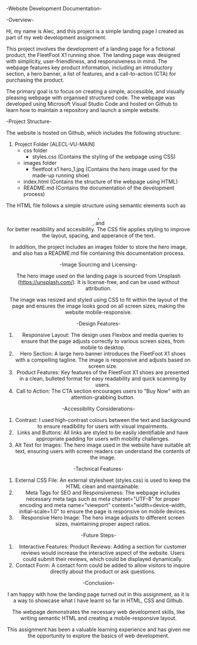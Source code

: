 -Website Development Documentation-

-Overview-

Hi, my name is Alec, and this project is a simple landing page I created as part of my web development assignment.

This project involves the development of a landing page for a fictional product, the FleetFoot X1 running shoe. The landing page was designed with simplicity, user-friendliness, and responsiveness in mind. The webpage features key product information, including an introductory section, a hero banner, a list of features, and a call-to-action (CTA) for purchasing the product.

The primary goal is to focus on creating a simple, accessible, and visually pleasing webpage with organised structured code. The webpage was developed using Microsoft Visual Studio Code and hosted on Github to learn how to maintain a repository and launch a simple website.


-Project Structure-

The website is hosted on Github, which includes the following structure:

1. Project Folder [ALECL-VU-MAIN]
    - css folder
        - styles.css (Contains the styling of the webpage using CSS)
    - images folder
        - fleetfoot x1 hero_1.jpg (Contains the hero image used for the made-up running shoe)
    - index.html (Contains the structure of the webpage using HTML)
    - README.md (Contains the documentation of the development process)

The HTML file follows a simple structure using semantic elements such as <header>, <section>, and <footer> for better readibility and accesibility. The CSS file applies styling to improve the layout, spacing, and apperance of the text.

In addition, the project includes an images folder to store the hero image, and also has a README.md file containing this documentation process.


-Image Sourcing and Licensing-

The hero image used on the landing page is sourced from Unsplash (https://unsplash.com/). It is license-free, and can be used without attribution.

The image was resized and styled using CSS to fit within the layout of the page and ensures the image looks good on all screen sizes, making the website mobile-responsive.


-Design Features-

1. Responsive Layout: The design uses Flexbox and media queries to ensure that the page adjusts correctly to various screen sizes, from mobile to desktop.
2. Hero Section: A large hero banner introduces the FleetFoot X1 shoes with a compelling tagline. The image is responsive and adjusts based on screen size.
3. Product Features: Key features of the FleetFoot X1 shoes are presented in a clean, bulleted format for easy readability and quick scanning by users.
4. Call to Action: The CTA section encourages users to "Buy Now" with an attention-grabbing button.


-Accessibility Considerations-

1. Contrast: I used high-contrast colours between the text and background to ensure readibility for users with visual impairments.
2. Links and Buttons: All links are styled to be easily identifiable and have appropriate padding for users with mobility challenges.
3. Alt Text for Images: The hero image used in the website have suitable alt text, ensuring users with screen readers can understand the contents of the image.


-Technical Features-

1. External CSS File: An external stylesheet (styles.css) is used to keep the HTML clean and maintainable.
2. Meta Tags for SEO and Responsiveness: The webpage includes necessary meta tags such as meta charset="UTF-8" for proper encoding and meta name="viewport" content="width=device-width, initial-scale=1.0" to ensure the page is responsive on mobile devices.
3. Responsive Hero Image: The hero image adjusts to different screen sizes, maintaining proper aspect ratios.


-Future Steps-

1. Interactive Features:
Product Reviews: Adding a section for customer reviews would increase the interactive aspect of the website. Users could submit their reviews, which could be displayed dynamically.
2. Contact Form: A contact form could be added to allow visitors to inquire directly about the product or ask questions.


-Conclusion-

I am happy with how the landing page turned out in this assignment, as it is a way to showcase what I have learnt so far in HTML, CSS and Github.

The webpage demonstrates the necessary web development skills, like writing semantic HTML and creating a mobile-responsive layout.

This assignment has been a valuable learning experience and has given me the opportunity to explore the basics of web development.


